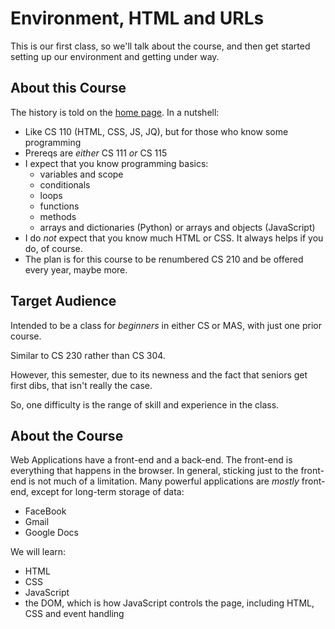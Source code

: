 # Environment, HTML and URLs

This is our first class, so we'll talk about the course, and then get
started setting up our environment and getting under way.

## About this Course

The history is told on the [home page](../../index.html). In a nutshell:

* Like CS 110 (HTML, CSS, JS, JQ), but for those who know some programming
* Prereqs are *either* CS 111 *or* CS 115
* I expect that you know programming basics:
    * variables and scope
    * conditionals
    * loops
    * functions
    * methods
    * arrays and dictionaries (Python) or arrays and objects (JavaScript)
* I do *not* expect that you know much HTML or CSS. It always helps if you do, of course.
* The plan is for this course to be renumbered CS 210 and be offered every year, maybe more.
    
## Target Audience

Intended to be a class for *beginners* in either CS or MAS, with just one prior course.

Similar to CS 230 rather than CS 304.

However, this semester, due to its newness and the fact that seniors get
first dibs, that isn't really the case.

So, one difficulty is the range of skill and experience in the class.

## About the Course

Web Applications have a front-end and a back-end. The front-end is
everything that happens in the browser.  In general, sticking just to the
front-end is not much of a limitation. Many powerful applications are
*mostly* front-end, except for long-term storage of data:

* FaceBook
* Gmail
* Google Docs

We will learn:

* HTML
* CSS
* JavaScript
* the DOM, which is how JavaScript controls the page, including HTML, CSS
and event handling

